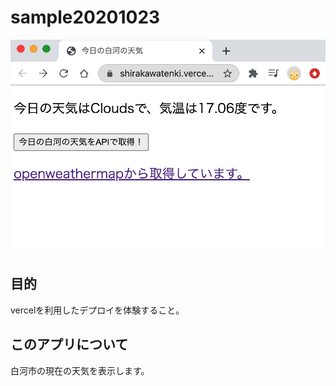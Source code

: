 # sample20201023

[![サイトイメージ](img/siteimage.png)](https://shirakawatenki.vercel.app/)

## 目的

vercelを利用したデプロイを体験すること。

## このアプリについて

白河市の現在の天気を表示します。
